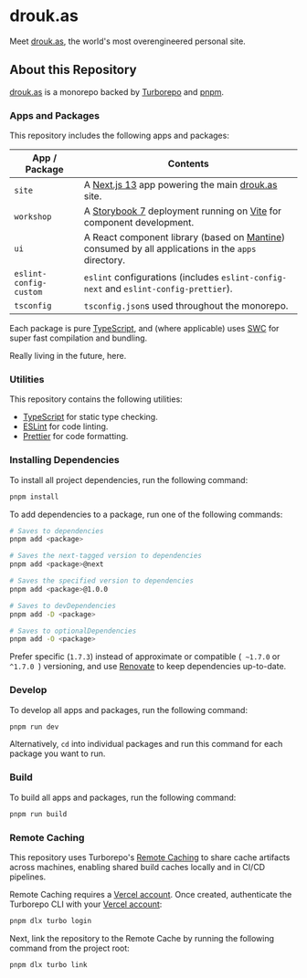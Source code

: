 # drouk.as

Meet [drouk.as](https://drouk.as/), the world's most overengineered personal site.

## About this Repository

[drouk.as](https://drouk.as/) is a monorepo backed by [Turborepo](https://turbo.build/repo) and [pnpm](https://pnpm.io).

### Apps and Packages

This repository includes the following apps and packages:

| App / Package          | Contents                                                                                                                   |
| ---------------------- | -------------------------------------------------------------------------------------------------------------------------- |
| `site`                 | A [Next.js 13](https://nextjs.org/) app powering the main [drouk.as](https://drouk.as/) site.                              |
| `workshop`             | A [Storybook 7](https://storybook.js.org/) deployment running on [Vite](https://vitejs.dev) for component development.     |
| `ui`                   | A React component library (based on [Mantine](https://mantine.dev/)) consumed by all applications in the `apps` directory. |
| `eslint-config-custom` | `eslint` configurations (includes `eslint-config-next` and `eslint-config-prettier`).                                      |
| `tsconfig`             | `tsconfig.json`s used throughout the monorepo.                                                                             |

Each package is pure [TypeScript](https://www.typescriptlang.org/), and (where applicable) uses [SWC](https://swc.rs/) for super fast compilation and bundling.

Really living in the future, here.

### Utilities

This repository contains the following utilities:

- [TypeScript](https://www.typescriptlang.org/) for static type checking.
- [ESLint](https://eslint.org/) for code linting.
- [Prettier](https://prettier.io) for code formatting.

### Installing Dependencies

To install all project dependencies, run the following command:

```sh
pnpm install
```

To add dependencies to a package, run one of the following commands:

```sh
# Saves to dependencies
pnpm add <package>

# Saves the next-tagged version to dependencies
pnpm add <package>@next

# Saves the specified version to dependencies
pnpm add <package>@1.0.0

# Saves to devDependencies
pnpm add -D <package>

# Saves to optionalDependencies
pnpm add -O <package>
```

Prefer specific (`1.7.3`) instead of approximate or compatible (` ~1.7.0` or `^1.7.0 `) versioning, and use [Renovate](https://docs.renovatebot.com/) to keep dependencies up-to-date.

### Develop

To develop all apps and packages, run the following command:

```sh
pnpm run dev
```

Alternatively, `cd` into individual packages and run this command for each package you want to run.

### Build

To build all apps and packages, run the following command:

```sh
pnpm run build
```

### Remote Caching

This repository uses Turborepo's [Remote Caching](https://turbo.build/repo/docs/core-concepts/remote-caching) to share cache artifacts across machines, enabling shared build caches locally and in CI/CD pipelines.

Remote Caching requires a [Vercel account](https://vercel.com/signup). Once created, authenticate the Turborepo CLI with your [Vercel account](https://vercel.com/docs/concepts/personal-accounts/overview):

```sh
pnpm dlx turbo login
```

Next, link the repository to the Remote Cache by running the following command from the project root:

```sh
pnpm dlx turbo link
```
